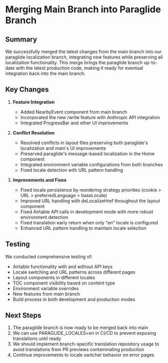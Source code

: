   # Merging Main Branch into Paraglide Branch

  ## Summary

  We successfully merged the latest changes from the main branch into our paraglide localization branch, integrating new features while preserving
  all localization functionality. This merge brings the paraglide branch up-to-date with the latest production code, making it ready for eventual
  integration back into the main branch.

  ## Key Changes

  1. **Feature Integration**
     - Added NearbyEvent component from main branch
     - Incorporated the new /write feature with Anthropic API integration
     - Integrated ProgressBar and other UI improvements

  2. **Conflict Resolution**
     - Resolved conflicts in layout files preserving both paraglide's localization and main's UI improvements
     - Preserved paraglide's message-based localization in the Home component
     - Integrated environment variable configurations from both branches
     - Fixed locale detection with URL pattern handling

  3. **Improvements and Fixes**
     - Fixed locale persistence by reordering strategy priorities (cookie > URL > preferredLanguage > baseLocale)
     - Improved URL handling with deLocalizeHref throughout the layout component
     - Fixed Airtable API calls in development mode with more robust environment detection
     - Fixed translation early return when only "en" locale is configured
     - Enhanced URL pattern handling to maintain locale selection

  ## Testing

  We conducted comprehensive testing of:
  - Airtable functionality with and without API keys
  - Locale switching and URL patterns across different pages
  - Layout components in different locales
  - TOC component visibility based on content type
  - Environment variable overrides
  - New features from main branch
  - Build process in both development and production modes

  ## Next Steps

  1. The paraglide branch is now ready to be merged back into main
  2. We can use PARAGLIDE_LOCALES=en in CI/CD to prevent exposing translations until ready
  3. We should implement branch-specific translation repository usage to avoid translations from PR previews contaminating production
  4. Continue improvements to locale switcher behavior on error pages
